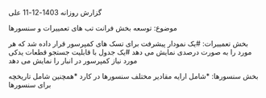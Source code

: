 گزارش روزانه
1403-12-11
علی

موضوع: توسعه بخش فرانت تب های تعمییرات و سنسورها

بخش تعمییرات:
#یک نمودار پیشرفت برای تسک های کمپرسور قرار داده شد که هر مورد را به صورت درصدی نمایش می دهد
#یک جدول با قابلیت جستجو قطعات یدکی مورد نیاز کمپرسور در انبار را نمایش می دهد

بخش سنسورها:
*شامل ارایه مقادیر مختلف سنسورها در کارد
*همچنین شامل تاریخچه برای سنسورها 